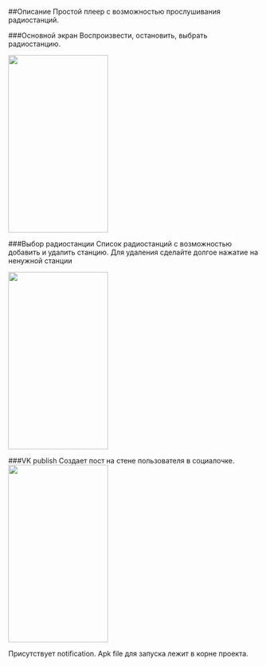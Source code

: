 
##Описание
Простой плеер с возможностью прослушивания радиостанций. 

###Основной экран
Воспроизвести, остановить, выбрать радиостанцию.

<img src="https://pp.vk.me/c630427/v630427440/18b4e/QRZq59P85j0.jpg" width="200" height="356"> </img>

###Выбор радиостанции
Список радиостанций с возможностью добавить и удалить станцию.
Для удаления сделайте долгое нажатие на ненужной станции

<img src="https://pp.vk.me/c630427/v630427440/18b58/KiZ7P5yC5s8.jpg" width="200" height="356"> </img>

###VK publish
Создает пост на стене пользователя в социалочке.
<img src="https://pp.vk.me/c630427/v630427440/18b62/LnT_tiii9vg.jpg" width="200" height="356"> </img>

Присутствует notification. 
Apk file для запуска лежит в корне проекта.


